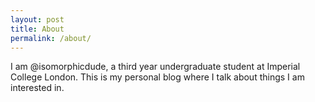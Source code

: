 ```yaml
---
layout: post
title: About
permalink: /about/
---
```


I am @isomorphicdude, a third year undergraduate student at Imperial College London. This is my personal blog where I talk about things I am interested in.  
